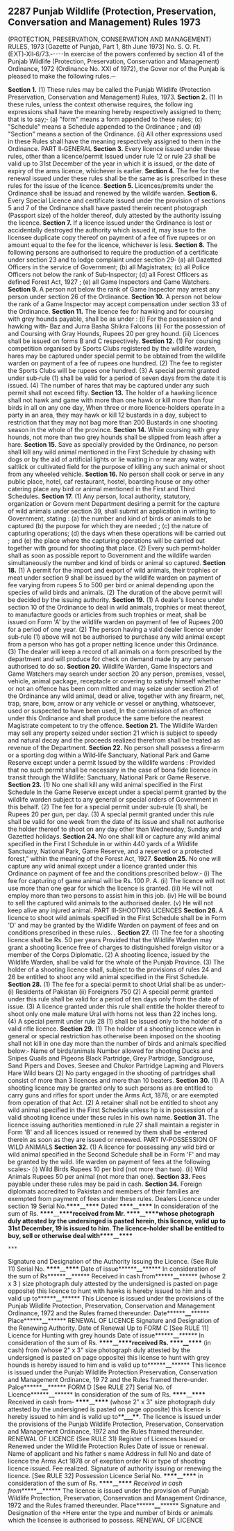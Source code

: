 ## 2287 Punjab Wildlife (Protection, Preservation, Conversation and Management) Rules 1973
(PROTECTION, PRESERVATION,
CONSERVATION AND MANAGEMENT)
RULES, 1973
[Gazette of Punjab, Part 1, 8th June 1973]
No. S. O. Ft. (EXT)‑XII‑6/73.‑----In exercise of the powers conferred by section 41 of the Punjab Wildlife (Protection, Preservation, Conservation and Management) Ordinance, 1972 (Ordinance No. XXI of 1972), the Gover nor of the Punjab is pleased to make the following rules.‑‑

**Section 1.**
 (1) These rules may be called the Punjab Wildlife (Protection Preservation, Conservation and Management) Rules, 1973.
**Section 2.**
 (1) In these rules, unless the context otherwise requires, the follow ing expressions shall have the meaning hereby respectively assigned to them; that is to say;‑
   (a) "form" means a form appended to these rules;
   (c) "Schedule" means a Schedule appended to the Ordinance ; and
   (d) "Section" means a section of the Ordinance.
   (ii) All other expressions used in these Rules shall have the meaning respectively assigned to them in the Ordinance.
   PART II‑GENERAL
**Section 3.**
 Every licence issued under these rules, other than a licence/permit Issued under rule 12 or rule 23 shall be valid up to 31st December of the year in which it is issued, or the date of expiry of the arms licence, whichever is earlier.
**Section 4.**
 The fee for the renewal issued under these rules shall be the same as is prescribed in these rules for the issue of the licence.
**Section 5.**
 Licences/premits under the Ordinance shall be issuad and renewed by the wildife warden.
**Section 6.**
 Every Special Licence and certificate issued under the provision of sections 5 and 7 of the Ordinance shall have pasted therein recent photograph (Passport size) of the holder thereof, duly attested by the authority issuing the licence.
**Section 7.**
 If a licence issued under the Ordinance is lost or accidentally destroyed the authority which issued it, may issue to the licensee duplicate copy thereof on payment of a fee of five rupees or on amount equal to the fee for the licence, whichever is less.
**Section 8.**
 The following persons are authorised to require the production of a certificate under section 23 and to lodge complaint under section 29‑
   (a) all Gazetted Officers in the service of Government;
   (b) all Magistrates;
   (c) all Police Officers not below the rank of Sub‑Inspector;
   (d) all Forest Officers as defined Forest Act, 1927 ;
   (e) all Game Inspectors and Game Watchers.
**Section 9.**
 A person not below the rank of Game Inspector may arrest any person under section 26 of the Ordinance.
**Section 10.**
 A person not below the rank of a Game Inspector may accept compensation under section 33 of the Ordinance.
**Section 11.**
 The licence fee for hawking and for coursing with grey hounds payable, shall be as under :
    (i) For the possession of and hawking with‑
    Baz and Jurra
    Basha
    Shikra
    Falcons
    (ii) For the possession of and Coursing with Gray Hounds, Rupees 20 per grey hound.
    (iii) Licences shall be issued on forms B and C respectively.
**Section 12.**
 (1) For coursing competition organised by Sports Clubs registered by the wildlife warden, hares may be captured under special permit to be obtained from the wildlife warden on payment of a fee of rupees one hundred.
    (2) The fee to register the Sports Clubs will be rupees one hundred.
    (3) A special permit granted under sub‑rule (1) shall be valid for a period of seven days from the date it is issued.
    (4) The number of hares that may be captured under any such permit shall not exceed fifty.
**Section 13.**
 The holder of a hawking licence shall not hawk and game with more than one hawk or kill more than four birds in all on any one day, When three or more licence‑holders operate in a party in an area, they may hawk or kill 12 bustards in a day, subject to restriction that they may not bag more than 200 Bustards in one shooting season in the whole of the province.
**Section 14.**
 While coursing with grey hounds, not more than two grey hounds shall be slipped from leash after a hare.
**Section 15.**
 Save as specially provided by the Ordinance, no person shall kill any wild animal mentioned in the First Schedule by chasing with dogs or by the aid of artificial lights or lie waiting in or near any water, saltlick or cultivated field for the purpose of killing any such animal or shoot from any wheeled vehicle.
**Section 16.**
 No person shall cook or serve in any public place, hotel, caf restaurant, hostel, boarding house or any other catering place any bird or animal mentioned in the First and Third Schedules.
**Section 17.**
 (1) Any person, local authority, statutory, organization or Govern ment Department desiring a permit for the capture of wild animals under section 39, shall submit an application in writing to Government, stating :
    (a) the number and kind of birds or animals to be captured
    (b) the purpose for which they are needed ;
    (c) the nature of capturing operations;
    (d) the days when these operations will be carried out ; and
    (e) the place where the capturing operations will be carried out together with ground for shooting that place.
    (2) Every such permit‑holder shall as soon as possible report to Government and the wildlife warden simultaneously the number and kind of birds or animal so captured.
**Section 18.**
 (1) A permit for the import and export of wild animals, their trophies or meat under section 9 shall be issued by the wildlife warden on payment of fee varying from rupees 5 to 500 per bird or animal depending upon the species of wild birds and animals.
    (2) The duration of the above permit will be decided by the issuing authority.
**Section 19.**
 (1) A dealer's licence under section 10 of the Ordinance to deal in wild animals, trophies or meat thereof, to manufacture goods or articles from such trophies or meat, shall be issued on Form 'A' by the wildlife warden on payment of fee of Rupees 200 for a period of one year.
    (2) The person having a valid dealer licence under sub‑rule (1) above will not be authorised to purchase any wild animal except from a person who has got a proper netting licence under this Ordinance.
    (3) The dealer will keep a record of all animals on a form prescribed by the department and will produce for check on demand made by any person authorised to do so.
**Section 20.**
 Wildlife Warden, Game Inspectors and Game Watchers may search under section 20 any person, premises, vessel, vehicle, animal package, receptacle or covering to satisfy himself whether or not an offence has been com mitted and may seize under section 21 of the Ordinance any wild animal, dead or alive, together with any firearm, net, trap, snare, bow, arrow or any vehicle or vessel or anything, whatsoever, used or suspected to have been used, In the commission of an offence under this Ordinance and shall produce the same before the nearest Magistrate competent to try the offence.
**Section 21.**
 The Wildlife Warden may sell any property seized under section 21 which is subject to speedy and natural decay and the proceeds realized therefrom shall be treated as revenue of the Department.
**Section 22.**
 No person shall possess a fire‑arm or a sporting dog within a Wild‑life Sanctuary, National Park and Game Reserve except under a permit Issued by the wildlife wardens :
    Provided that no such permit shall be necessary in the case of bona fide licence in transit through the Wildlife: Sanctuary, National Park or Game Reserve.
**Section 23.**
 (1) No one shall kill any wild animal specified in the First Schedule In the Game Reserve except under a special permit granted by the wildlife warden subject to any general or special orders of Government in this behalf.
    (2) The fee for a special permit under sub‑rule (1) shall, be Rupees 20 per gun, per day.
    (3) A special permit granted under this rule shall be valid for one week from the date of its issue and shall not authorise the holder thereof to shoot on any day other than Wednesday, Sunday and Gazetted holidays.
**Section 24.**
 No one shall kill or capture any wild animal specified in the First I Schedule in or within 440 yards of a Wildlife Sanctuary, National Park, Game Reserve, and a reserved or a protected forest," within the meaning of the Forest Act, 1927.
**Section 25.**
 No one will capture any wild animal except under a licence granted under this Ordinance on payment of fee and the conditions prescribed below:‑
    (i) The fee for capturing of game animal will be Rs. 100 P. A.
    (ii) The licence will not use more than one gear for which the licence is granted.
    (iii) He will not employ more than two persons to assist him in this job.
    (iv) He will be bound to sell the captured wild animals to the authorised dealer.
    (v) He will not keep alive any injured animal.
    PART III‑SHOOTING LICENCES
**Section 26.**
 A licence to shoot wild animals specified in the First Schedule shall be in Form 'D' and may be granted by the Widlife Warden on payment of fees and on conditions prescribed in these rules. .
**Section 27.**
 (1) The fee for a shooting licence shall be Rs. 50 per years
    Provided that the Wildlife Warden may grant a shooting licence free of charges to distinguished foreign visitor or a member of the Corps Diplomatic.
    (2) A shooting licence, issued by the Wildlife Warden, shall be valid for the whole of the Punjab Province.
    (3) The holder of a shooting licence shall, subject to the provisions of rules 24 and 26 be entitled to shoot any wild animal specified in the First Schedule.
**Section 28.**
 (1) The fee for a special permit to shoot Urial shall be as under:‑
    (i) Residents of Pakistan
    (ii) Foreigners
    750
    (2) A special permit granted under this rule shall be valid for a period of ten days only from the date of issue.
    (3) A licence granted under this rule shall entitle the holder thereof to shoot only one male mature Ural with horns not less than 22 inches long.
    (4) A special permit under rule 28 (1) shall be issued only to the holder of a valid rifle licence.
**Section 29.**
 (1) The holder of a shooting licence when in general or special restriction has otherwise been imposed on the shooting shall not kill in one day more than the number of birds and animals specified below:‑
    Name of birds/animals
    Number allowed for shooting
    Ducks and Snipes
    Quails and Pigeons
    Black Partridge, Grey Partridge, Sandgrouse, Sand Pipers and Doves.
    Seesee and Chukor Partridge
    Lapwing and Plovers
    Hare
    Wild bears
    (2) No party engaged in the shooting of partridges shall consist of more than 3 licences and more than 10 beaters.
**Section 30.**
 (1) A shooting licence may be granted only to such persons as are entitled to carry guns and rifles for sport under the Arms Act, 1878, or are exempted from operation of that Act.
    (2) A retainer shall not be entitled to shoot any wild animal specified in the First Schedule unless hp is in possession of a valid shooting licence under these rules in his own name.
**Section 31.**
 The licence issuing authorities mentioned in rule 27 shall maintain a register in Form 'B' and all licences issued or renewed by them shall be ‑entered therein as soon as they are issued or renewed.
    PART IV‑POSSESSION OF WILD ANIMALS
**Section 32.**
 (1) A licence for possessing any wild bird or wild animal specified in the Second Schedule shall be in Form 'F' and may be granted by the wild. life warden on payment of fees at the following scales:‑
    (i) Wild Birds Rupees 10 per bird (not more than two).
    (ii) Wild Animals Rupees 50 per animal (not more than one).
**Section 33.**
 Fees payable under these rules may be paid in cash.
**Section 34.**
 Foreign diplomats accredited to Pakistan and members of their families are exempted from payment of fees under these rules.
    Dealers Licence under section 19
    Serial No.**\*\*\*\***\_\_**\*\*\*\***
    Dated **\*\*\*\***\_\_**\*\*\*\***
    In consideration of the sum of Rs. **\*\*\*\***\_\_**\*\*\*\***received from Mr. **\*\*\*\***\_\_**\*\*\*\***whose photograph duly attested by the undersinged is pasted herein, this licence, valid up to 31st December, 19 is issued to him. The licence‑holder shall be entitled to buy, sell or otherwise deal with**\*\*\*\***\_\_**\*\*\*\***

    ***
Signature and Designation of the
Authority Issuing the Licence.
(See Rule 11)
Serial No. **\*\*\*\***\_\_**\*\*\*\***
Date of issue**\*\*\*\***\_\_**\*\*\*\***
In consideration of the sum of Rs**\*\*\*\***\_\_**\*\*\*\***
Received in cash from**\*\*\*\***\_\_**\*\*\*\*** (whose 2 x 3 ) size photograph duly attested by the undersigned is pasted on page opposite) this licence to hunt with hawks is hereby issued to him and is valid up to**\*\*\*\***\_\_**\*\*\*\***
This Licence is issued under the provisions of the Punjab Wildlife Protection, Preservation, Conservation and Management Ordinance, 1972 and the Rules framed thereunder.
Date**\*\*\*\***\_\_**\*\*\*\***
Place**\*\*\*\***\_\_**\*\*\*\***
RENEWAL OF LICENCE
Signature and Designation of the Renewing Authority.
Date of Renewal
Up to
FORM C
[See RULE 11]
Licence for Hunting with grey hounds
Date of issue**\*\*\*\***\_\_**\*\*\*\***
In consideration of the sum of Rs. **\*\*\*\***\_\_**\*\*\*\***received Rs. **\*\*\*\***\_\_**\*\*\*\*** (in cash) from (whose 2" x 3" size photograph duly attested by the
undersigned is pasted on page opposite) this license to hunt with grey hounds is hereby issued to him and is valid up to**\*\*\*\***\_\_**\*\*\*\***
This licence is issued under the Punjab Wildlife Protection Preservation, Conservation and Management Ordinance, 19 72 and the Rules framed there-under.
Palce**\*\*\*\***\_\_**\*\*\*\***
FORM D
[See RULE 27]
Serial No. of Licence**\*\*\*\***\_\_**\*\*\*\***
In consideration of the sum of Rs. **\*\*\*\***\_\_**\*\*\*\*** Received in cash from‑ **\*\*\*\***\_\_**\*\*\*\*** (whose 2" x 3" size photograph duly attested by the undersigned is pasted on page opposite) this licence is hereby issued to him and is valid up to\***\*\_\_\_\*\***.
The licence is issued under the provisions of the Punjab Wildlife Protection, Preservation, Conservation and Management Ordinance, 1972 and the Rules framed thereunder.
RENEWAL OF LICENCE
(See RULE 31)
Register of Licences Issued or Renewed under the Wildlife Protection Rules
Date of issue or renewal.
Name of applicant and his father s name
Address in full
No and date of licence the Arms Act 1878 or of exeption order
Ni or type of shooting licence issued.
Fee realized.
Signature of authority issuing or renewing the licence.
[See RULE 32]
Possession Licence
Serial No. **\*\*\*\***\_\_**\*\*\*\***
in consideration of the sum of Rs. **\*\*\*\***\_\_**\*\*\*\***
*Received in cash from**\*\*\*\***\_\_**\*\*\*\***
The licence is issued under the provision of Punjab Wildlife Protection, Preservation, Conservation and Management Ordinance, 1972 and the Rules framed thereunder.
Place**\*\*\*\***\_\_**\*\*\*\***
Signature and Designation of the
*Here enter the type and number of birds or animals which the licensee is authorised to possess.
RENEWAL OF LICENCE

